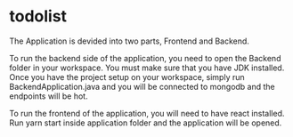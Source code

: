 # todolist

The Application is devided into two parts, Frontend and Backend. 

To run the backend side of the application, you need to open the Backend folder in your workspace. You must make sure that you have JDK installed. Once you have the project setup on your workspace, simply run BackendApplication.java and you will be connected to mongodb and the endpoints will be hot. 

To run the frontend of the application, you will need to have react installed. Run yarn start inside application folder and the application will be opened. 
